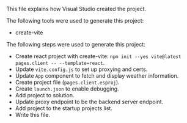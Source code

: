 This file explains how Visual Studio created the project.

The following tools were used to generate this project:
- create-vite

The following steps were used to generate this project:
- Create react project with create-vite: `npm init --yes vite@latest pages.client -- --template=react`.
- Update `vite.config.js` to set up proxying and certs.
- Update `App` component to fetch and display weather information.
- Create project file (`pages.client.esproj`).
- Create `launch.json` to enable debugging.
- Add project to solution.
- Update proxy endpoint to be the backend server endpoint.
- Add project to the startup projects list.
- Write this file.
